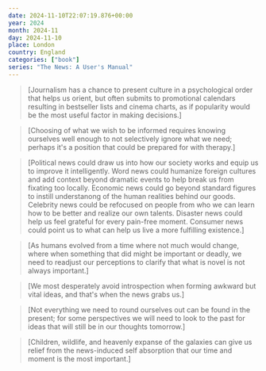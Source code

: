 ```yaml
---
date: 2024-11-10T22:07:19.876+00:00
year: 2024
month: 2024-11
day: 2024-11-10
place: London
country: England
categories: ["book"]
series: "The News: A User's Manual"
---
```

> [Journalism has a chance to present culture in a psychological order that helps us orient, but often submits to promotional calendars resulting in bestseller lists and cinema charts, as if popularity would be the most useful factor in making decisions.]

> [Choosing of what we wish to be informed  requires knowing ourselves well enough to not selectively ignore what we need; perhaps it's a position that could be prepared for with therapy.]

> [Political news could draw us into how our society works and equip us to improve it intelligently. Word news could humanize foreign cultures and add context beyond dramatic events to help break us from fixating too locally. Economic news could go beyond standard figures to instill understanong of the human realities behind our goods. Celebrity news could be refocused on people from who we can learn how to be better and realize our own talents. Disaster news could help us feel grateful for every pain-free moment. Consumer news could point us to what can help us live a more fulfilling existence.]

> [As humans evolved from a time where not much would change, where when something that did might be important or deadly, we need to readjust our perceptions to clarify that what is novel is not always important.]

> [We most desperately avoid introspection when forming awkward but vital ideas, and that's when the news grabs us.]

> [Not everything we need to round ourselves out can be found in the present; for some perspectives we will need to look to the past for ideas that will still be in our thoughts tomorrow.]

> [Children, wildlife, and heavenly expanse of the galaxies can give us relief from the news-induced self absorption that our time and moment is the most important.]
